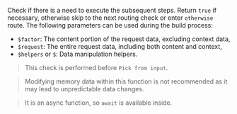 Check if there is a need to execute the subsequent steps. Return `true` if necessary, otherwise skip to the next routing check or enter
`otherwise` route. The following parameters can be used during the build process:

- `$factor`: The content portion of the request data, excluding context data,
- `$request`: The entire request data, including both content and context,
- `$helpers` or `$`: Data manipulation helpers.

> This check is performed before `Pick from input`.

> Modifying memory data within this function is not recommended as it may lead to unpredictable data changes.

> It is an async function, so `await` is available inside.
